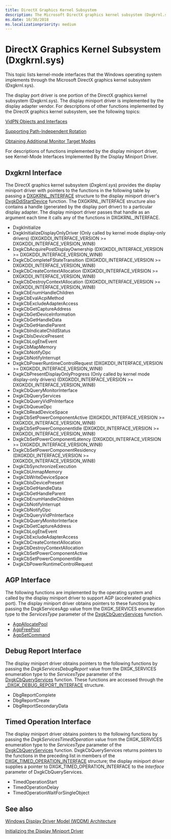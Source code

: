 ```yaml
---
title: DirectX Graphics Kernel Subsystem
description: The Microsoft DirectX graphics kernel subsystem (Dxgkrnl.sys) implements functions that are called by the display miniport driver.
ms.date: 10/30/2018
ms.localizationpriority: medium
---
```


# DirectX Graphics Kernel Subsystem (Dxgkrnl.sys)

This topic lists kernel-mode interfaces that the Windows operating system implements through the Microsoft DirectX graphics kernel subsystem (Dxgkrnl.sys).

The display port driver is one portion of the DirectX graphics kernel subsystem (Dxgkrnl.sys). The display miniport driver is implemented by the display adapter vendor. For descriptions of other functions implemented by the DirectX graphics kernel subsystem, see the following topics:

[VidPN Objects and Interfaces](vidpn-objects-and-interfaces.md)

[Supporting Path-Independent Rotation](supporting-path-independent-rotation.md)

[Obtaining Additional Monitor Target Modes](obtaining-additional-monitor-target-modes.md)

For descriptions of functions implemented by the display miniport driver, see Kernel-Mode Interfaces Implemented By the Display Miniport Driver.

## Dxgkrnl Interface

The DirectX graphics kernel subsystem (*Dxgkrnl.sys*) provides the display miniport driver with pointers to the functions in the following table by passing a [DXGKRNL_INTERFACE](/windows-hardware/drivers/ddi/dispmprt/ns-dispmprt-_dxgkrnl_interface) structure to the display miniport driver's [DxgkDdiStartDevice](/windows-hardware/drivers/ddi/dispmprt/nc-dispmprt-dxgkddi_start_device) function. The DXGKRNL_INTERFACE structure also contains a handle (generated by the display port driver) to a particular display adapter. The display miniport driver passes that handle as an argument each time it calls any of the functions in DXGKRNL_INTERFACE.

* DxgkInitialize
* DxgkInitializeDisplayOnlyDriver (Only called by kernel mode display-only drivers) (DXGKDDI_INTERFACE_VERSION >= DXGKDDI_INTERFACE_VERSION_WIN8)
* DxgkCbAcquirePostDisplayOwnership (DXGKDDI_INTERFACE_VERSION >= DXGKDDI_INTERFACE_VERSION_WIN8)
* DxgkCbCompleteFStateTransition (DXGKDDI_INTERFACE_VERSION >= DXGKDDI_INTERFACE_VERSION_WIN8)
* DxgkCbCreateContextAllocation (DXGKDDI_INTERFACE_VERSION >= DXGKDDI_INTERFACE_VERSION_WIN8)
* DxgkCbDestroyContextAllocation (DXGKDDI_INTERFACE_VERSION >= DXGKDDI_INTERFACE_VERSION_WIN8)
* DxgkCbEnumHandleChildren
* DxgkCbEvalAcpiMethod
* DxgkCbExcludeAdapterAccess
* DxgkCbGetCaptureAddress
* DxgkCbGetDeviceInformation
* DxgkCbGetHandleData
* DxgkCbGetHandleParent
* DxgkCbIndicateChildStatus
* DxgkCbIsDevicePresent
* DxgkCbLogEtwEvent
* DxgkCbMapMemory
* DxgkCbNotifyDpc
* DxgkCbNotifyInterrupt
* DxgkCbPowerRuntimeControlRequest (DXGKDDI_INTERFACE_VERSION >= DXGKDDI_INTERFACE_VERSION_WIN8)
* DxgkCbPresentDisplayOnlyProgress (Only called by kernel mode display-only drivers) (DXGKDDI_INTERFACE_VERSION >= DXGKDDI_INTERFACE_VERSION_WIN8)
* DxgkCbQueryMonitorInterface
* DxgkCbQueryServices
* DxgkCbQueryVidPnInterface
* DxgkCbQueueDpc
* DxgkCbReadDeviceSpace
* DxgkCbSetPowerComponentActive (DXGKDDI_INTERFACE_VERSION >= DXGKDDI_INTERFACE_VERSION_WIN8)
* DxgkCbSetPowerComponentIdle (DXGKDDI_INTERFACE_VERSION >= DXGKDDI_INTERFACE_VERSION_WIN8)
* DxgkCbSetPowerComponentLatency (DXGKDDI_INTERFACE_VERSION >= DXGKDDI_INTERFACE_VERSION_WIN8)
* DxgkCbSetPowerComponentResidency (DXGKDDI_INTERFACE_VERSION >= DXGKDDI_INTERFACE_VERSION_WIN8)
* DxgkCbSynchronizeExecution
* DxgkCbUnmapMemory
* DxgkCbWriteDeviceSpace
* DxgkCbIsDevicePresent
* DxgkCbGetHandleData
* DxgkCbGetHandleParent
* DxgkCbEnumHandleChildren
* DxgkCbNotifyInterrupt
* DxgkCbNotifyDpc
* DxgkCbQueryVidPnInterface
* DxgkCbQueryMonitorInterface
* DxgkCbGetCaptureAddress
* DxgkCbLogEtwEvent
* DxgkCbExcludeAdapterAccess
* DxgkCbCreateContextAllocation
* DxgkCbDestroyContextAllocation
* DxgkCbSetPowerComponentActive
* DxgkCbSetPowerComponentIdle
* DxgkCbPowerRuntimeControlRequest

## AGP Interface

The following functions are implemented by the operating system and called by the display miniport driver to support AGP (accelerated graphics port). The display miniport driver obtains pointers to these functions by passing the DxgkServicesAgp value from the DXGK_SERVICES enumeration type to the *ServicesType* parameter of the [DxgkCbQueryServices](/windows-hardware/drivers/ddi/dispmprt/nc-dispmprt-dxgkcb_query_services) function.

* [AgpAllocatePool](/windows-hardware/drivers/ddi/dispmprt/nc-dispmprt-dxgkcb_agp_allocate_pool)
* [AgpFreePool](/windows-hardware/drivers/ddi/dispmprt/nc-dispmprt-dxgkcb_agp_free_pool)
* [AgpSetCommand](/windows-hardware/drivers/ddi/dispmprt/nc-dispmprt-dxgkcb_agp_set_command)


## Debug Report Interface


The display miniport driver obtains pointers to the following functions by passing the *DxgkServicesDebugReport* value from the DXGK_SERVICES enumeration type to the *ServicesType* parameter of the [DxgkCbQueryServices](/windows-hardware/drivers/ddi/dispmprt/nc-dispmprt-dxgkcb_query_services) function. These functions are accessed through the [_DXGK_DEBUG_REPORT_INTERFACE](/windows-hardware/drivers/ddi/dispmprt/ns-dispmprt-_dxgk_debug_report_interface) structure.

* DbgReportComplete
* DbgReportCreate
* DbgReportSecondaryData

## Timed Operation Interface

The display miniport driver obtains pointers to the following functions by passing the *DxgkServicesTimedOperation* value from the DXGK_SERVICES enumeration type to the *ServicesType* parameter of the [DxgkCbQueryServices](/windows-hardware/drivers/ddi/dispmprt/nc-dispmprt-dxgkcb_query_services) function. DxgkCbQueryServices returns pointers to the functions in the preceding list in members of the [DXGK_TIMED_OPERATION_INTERFACE](/windows-hardware/drivers/ddi/dispmprt/ns-dispmprt-_dxgk_timed_operation_interface) structure; the display miniport driver supplies a pointer to DXGK_TIMED_OPERATION_INTERFACE to the *Interface* parameter of DxgkCbQueryServices.

* TimedOperationStart
* TimedOperationDelay
* TimedOperationWaitForSingleObject

## See also

[Windows Display Driver Model (WDDM) Architecture](windows-vista-and-later-display-driver-model-architecture.md)

[Initializing the Display Miniport Driver](initializing-the-display-miniport-driver.md)
